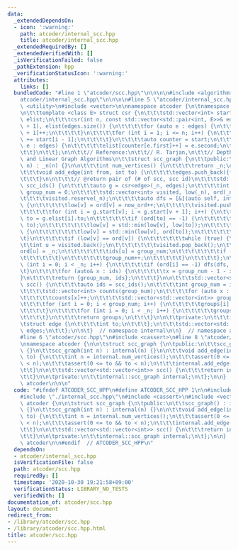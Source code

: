 ```yaml
---
data:
  _extendedDependsOn:
  - icon: ':warning:'
    path: atcoder/internal_scc.hpp
    title: atcoder/internal_scc.hpp
  _extendedRequiredBy: []
  _extendedVerifiedWith: []
  _isVerificationFailed: false
  _pathExtension: hpp
  _verificationStatusIcon: ':warning:'
  attributes:
    links: []
  bundledCode: "#line 1 \"atcoder/scc.hpp\"\n\n\n\n#include <algorithm>\n#line 1 \"\
    atcoder/internal_scc.hpp\"\n\n\n\n#line 5 \"atcoder/internal_scc.hpp\"\n#include\
    \ <utility>\n#include <vector>\n\nnamespace atcoder {\n\tnamespace internal {\n\
    \n\t\ttemplate <class E> struct csr {\n\t\t\tstd::vector<int> start;\n\t\t\tstd::vector<E>\
    \ elist;\n\t\t\tcsr(int n, const std::vector<std::pair<int, E>>& edges) : start(n\
    \ + 1), elist(edges.size()) {\n\t\t\t\tfor (auto e : edges) {\n\t\t\t\t\tstart[e.first\
    \ + 1]++;\n\t\t\t\t}\n\t\t\t\tfor (int i = 1; i <= n; i++) {\n\t\t\t\t\tstart[i]\
    \ += start[i - 1];\n\t\t\t\t}\n\t\t\t\tauto counter = start;\n\t\t\t\tfor (auto\
    \ e : edges) {\n\t\t\t\t\telist[counter[e.first]++] = e.second;\n\t\t\t\t}\n\t\
    \t\t}\n\t\t};\n\n\t\t// Reference:\n\t\t// R. Tarjan,\n\t\t// Depth-First Search\
    \ and Linear Graph Algorithms\n\t\tstruct scc_graph {\n\t\tpublic:\n\t\t\tscc_graph(int\
    \ n) : _n(n) {}\n\n\t\t\tint num_vertices() {\n\t\t\t\treturn _n;\n\t\t\t}\n\n\
    \t\t\tvoid add_edge(int from, int to) {\n\t\t\t\tedges.push_back({from, {to}});\n\
    \t\t\t}\n\n\t\t\t// @return pair of (# of scc, scc id)\n\t\t\tstd::pair<int, std::vector<int>>\
    \ scc_ids() {\n\t\t\t\tauto g = csr<edge>(_n, edges);\n\t\t\t\tint now_ord = 0,\
    \ group_num = 0;\n\t\t\t\tstd::vector<int> visited, low(_n), ord(_n, -1), ids(_n);\n\
    \t\t\t\tvisited.reserve(_n);\n\t\t\t\tauto dfs = [&](auto self, int v) -> void\
    \ {\n\t\t\t\t\tlow[v] = ord[v] = now_ord++;\n\t\t\t\t\tvisited.push_back(v);\n\
    \t\t\t\t\tfor (int i = g.start[v]; i < g.start[v + 1]; i++) {\n\t\t\t\t\t\tauto\
    \ to = g.elist[i].to;\n\t\t\t\t\t\tif (ord[to] == -1) {\n\t\t\t\t\t\t\tself(self,\
    \ to);\n\t\t\t\t\t\t\tlow[v] = std::min(low[v], low[to]);\n\t\t\t\t\t\t} else\
    \ {\n\t\t\t\t\t\t\tlow[v] = std::min(low[v], ord[to]);\n\t\t\t\t\t\t}\n\t\t\t\t\
    \t}\n\t\t\t\t\tif (low[v] == ord[v]) {\n\t\t\t\t\t\twhile (true) {\n\t\t\t\t\t\
    \t\tint u = visited.back();\n\t\t\t\t\t\t\tvisited.pop_back();\n\t\t\t\t\t\t\t\
    ord[u] = _n;\n\t\t\t\t\t\t\tids[u] = group_num;\n\t\t\t\t\t\t\tif (u == v) break;\n\
    \t\t\t\t\t\t}\n\t\t\t\t\t\tgroup_num++;\n\t\t\t\t\t}\n\t\t\t\t};\n\t\t\t\tfor\
    \ (int i = 0; i < _n; i++) {\n\t\t\t\t\tif (ord[i] == -1) dfs(dfs, i);\n\t\t\t\
    \t}\n\t\t\t\tfor (auto& x : ids) {\n\t\t\t\t\tx = group_num - 1 - x;\n\t\t\t\t\
    }\n\t\t\t\treturn {group_num, ids};\n\t\t\t}\n\n\t\t\tstd::vector<std::vector<int>>\
    \ scc() {\n\t\t\t\tauto ids = scc_ids();\n\t\t\t\tint group_num = ids.first;\n\
    \t\t\t\tstd::vector<int> counts(group_num);\n\t\t\t\tfor (auto x : ids.second)\n\
    \t\t\t\t\tcounts[x]++;\n\t\t\t\tstd::vector<std::vector<int>> groups(ids.first);\n\
    \t\t\t\tfor (int i = 0; i < group_num; i++) {\n\t\t\t\t\tgroups[i].reserve(counts[i]);\n\
    \t\t\t\t}\n\t\t\t\tfor (int i = 0; i < _n; i++) {\n\t\t\t\t\tgroups[ids.second[i]].push_back(i);\n\
    \t\t\t\t}\n\t\t\t\treturn groups;\n\t\t\t}\n\n\t\tprivate:\n\t\t\tint _n;\n\t\t\
    \tstruct edge {\n\t\t\t\tint to;\n\t\t\t};\n\t\t\tstd::vector<std::pair<int, edge>>\
    \ edges;\n\t\t};\n\n\t}  // namespace internal\n\n}  // namespace atcoder\n\n\n\
    #line 6 \"atcoder/scc.hpp\"\n#include <cassert>\n#line 8 \"atcoder/scc.hpp\"\n\
    \nnamespace atcoder {\n\n\tstruct scc_graph {\n\tpublic:\n\t\tscc_graph() : internal(0)\
    \ {}\n\t\tscc_graph(int n) : internal(n) {}\n\n\t\tvoid add_edge(int from, int\
    \ to) {\n\t\t\tint n = internal.num_vertices();\n\t\t\tassert(0 <= from && from\
    \ < n);\n\t\t\tassert(0 <= to && to < n);\n\t\t\tinternal.add_edge(from, to);\n\
    \t\t}\n\n\t\tstd::vector<std::vector<int>> scc() {\n\t\t\treturn internal.scc();\n\
    \t\t}\n\n\tprivate:\n\t\tinternal::scc_graph internal;\n\t};\n\n}  // namespace\
    \ atcoder\n\n\n"
  code: "#ifndef ATCODER_SCC_HPP\n#define ATCODER_SCC_HPP 1\n\n#include <algorithm>\n\
    #include \"./internal_scc.hpp\"\n#include <cassert>\n#include <vector>\n\nnamespace\
    \ atcoder {\n\n\tstruct scc_graph {\n\tpublic:\n\t\tscc_graph() : internal(0)\
    \ {}\n\t\tscc_graph(int n) : internal(n) {}\n\n\t\tvoid add_edge(int from, int\
    \ to) {\n\t\t\tint n = internal.num_vertices();\n\t\t\tassert(0 <= from && from\
    \ < n);\n\t\t\tassert(0 <= to && to < n);\n\t\t\tinternal.add_edge(from, to);\n\
    \t\t}\n\n\t\tstd::vector<std::vector<int>> scc() {\n\t\t\treturn internal.scc();\n\
    \t\t}\n\n\tprivate:\n\t\tinternal::scc_graph internal;\n\t};\n\n}  // namespace\
    \ atcoder\n\n#endif  // ATCODER_SCC_HPP\n"
  dependsOn:
  - atcoder/internal_scc.hpp
  isVerificationFile: false
  path: atcoder/scc.hpp
  requiredBy: []
  timestamp: '2020-10-30 19:21:58+09:00'
  verificationStatus: LIBRARY_NO_TESTS
  verifiedWith: []
documentation_of: atcoder/scc.hpp
layout: document
redirect_from:
- /library/atcoder/scc.hpp
- /library/atcoder/scc.hpp.html
title: atcoder/scc.hpp
---
```

